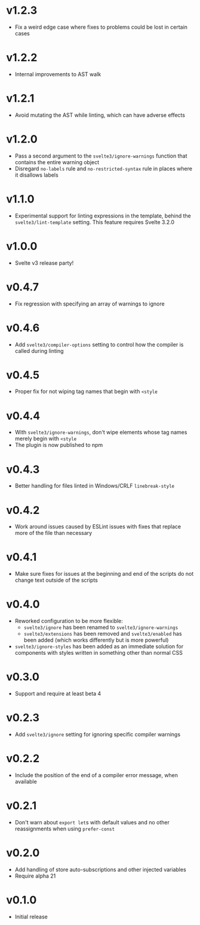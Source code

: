 # v1.2.3

- Fix a weird edge case where fixes to problems could be lost in certain cases

# v1.2.2

- Internal improvements to AST walk

# v1.2.1

- Avoid mutating the AST while linting, which can have adverse effects

# v1.2.0

- Pass a second argument to the `svelte3/ignore-warnings` function that contains the entire warning object
- Disregard `no-labels` rule and `no-restricted-syntax` rule in places where it disallows labels

# v1.1.0

- Experimental support for linting expressions in the template, behind the `svelte3/lint-template` setting. This feature requires Svelte 3.2.0

# v1.0.0

- Svelte v3 release party!

# v0.4.7

- Fix regression with specifying an array of warnings to ignore

# v0.4.6

- Add `svelte3/compiler-options` setting to control how the compiler is called during linting

# v0.4.5

- Proper fix for not wiping tag names that begin with `<style`

# v0.4.4

- With `svelte3/ignore-warnings`, don't wipe elements whose tag names merely begin with `<style`
- The plugin is now published to npm

# v0.4.3

- Better handling for files linted in Windows/CRLF `linebreak-style`

# v0.4.2

- Work around issues caused by ESLint issues with fixes that replace more of the file than necessary

# v0.4.1

- Make sure fixes for issues at the beginning and end of the scripts do not change text outside of the scripts

# v0.4.0

- Reworked configuration to be more flexible:
  - `svelte3/ignore` has been renamed to `svelte3/ignore-warnings`
  - `svelte3/extensions` has been removed and `svelte3/enabled` has been added (which works differently but is more powerful)
- `svelte3/ignore-styles` has been added as an immediate solution for components with styles written in something other than normal CSS

# v0.3.0

- Support and require at least beta 4

# v0.2.3

- Add `svelte3/ignore` setting for ignoring specific compiler warnings

# v0.2.2

- Include the position of the end of a compiler error message, when available

# v0.2.1

- Don't warn about `export let`s with default values and no other reassignments when using `prefer-const`

# v0.2.0

- Add handling of store auto-subscriptions and other injected variables
- Require alpha 21

# v0.1.0

- Initial release
